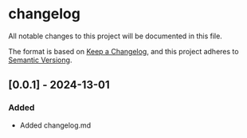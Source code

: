 # changelog 
All notable changes to this project will be documented in this file.

The format is based on [Keep a Changelog](https://keepachangelog.com/en/1.0.0/),
and this project adheres  to [Semantic Versiong](https://semver.org/spec/v2.0.0.html).

 ## [0.0.1] - 2024-13-01
 ### Added 
 - Added changelog.md